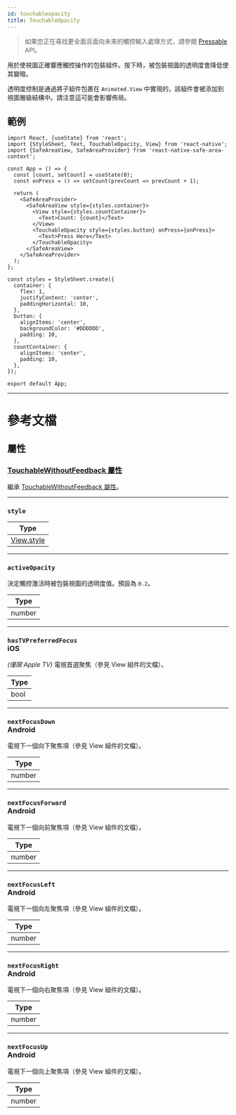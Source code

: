 ```yaml
---
id: touchableopacity
title: TouchableOpacity
---
```


> 如果您正在尋找更全面且面向未來的觸控輸入處理方式，請參閱 [Pressable](pressable.md) API。

用於使視圖正確響應觸控操作的包裝組件。按下時，被包裝視圖的透明度會降低使其變暗。

透明度控制是通過將子組件包裹在 `Animated.View` 中實現的，該組件會被添加到視圖層級結構中。請注意這可能會影響佈局。

## 範例

```SnackPlayer name=TouchableOpacity%20Example
import React, {useState} from 'react';
import {StyleSheet, Text, TouchableOpacity, View} from 'react-native';
import {SafeAreaView, SafeAreaProvider} from 'react-native-safe-area-context';

const App = () => {
  const [count, setCount] = useState(0);
  const onPress = () => setCount(prevCount => prevCount + 1);

  return (
    <SafeAreaProvider>
      <SafeAreaView style={styles.container}>
        <View style={styles.countContainer}>
          <Text>Count: {count}</Text>
        </View>
        <TouchableOpacity style={styles.button} onPress={onPress}>
          <Text>Press Here</Text>
        </TouchableOpacity>
      </SafeAreaView>
    </SafeAreaProvider>
  );
};

const styles = StyleSheet.create({
  container: {
    flex: 1,
    justifyContent: 'center',
    paddingHorizontal: 10,
  },
  button: {
    alignItems: 'center',
    backgroundColor: '#DDDDDD',
    padding: 10,
  },
  countContainer: {
    alignItems: 'center',
    padding: 10,
  },
});

export default App;
```

---

# 參考文檔

## 屬性

### [TouchableWithoutFeedback 屬性](touchablewithoutfeedback.md#props)

繼承 [TouchableWithoutFeedback 屬性](touchablewithoutfeedback.md#props)。

---

### `style`

| Type                           |
| ------------------------------ |
| [View.style](view-style-props) |

---

### `activeOpacity`

決定觸控激活時被包裝視圖的透明度值。預設為 `0.2`。

| Type   |
| ------ |
| number |

---

### `hasTVPreferredFocus` <div class="label ios">iOS</div>

_(僅限 Apple TV)_ 電視首選聚焦（參見 View 組件的文檔）。

| Type |
| ---- |
| bool |

---

### `nextFocusDown` <div class="label android">Android</div>

電視下一個向下聚焦項（參見 View 組件的文檔）。

| Type   |
| ------ |
| number |

---

### `nextFocusForward` <div class="label android">Android</div>

電視下一個向前聚焦項（參見 View 組件的文檔）。

| Type   |
| ------ |
| number |

---

### `nextFocusLeft` <div class="label android">Android</div>

電視下一個向左聚焦項（參見 View 組件的文檔）。

| Type   |
| ------ |
| number |

---

### `nextFocusRight` <div class="label android">Android</div>

電視下一個向右聚焦項（參見 View 組件的文檔）。

| Type   |
| ------ |
| number |

---

### `nextFocusUp` <div class="label android">Android</div>

電視下一個向上聚焦項（參見 View 組件的文檔）。

| Type   |
| ------ |
| number |